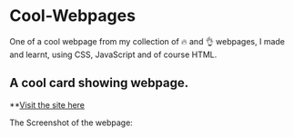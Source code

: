# Cool-Webpages
One of a cool webpage from my collection of 🔥 and 👌 webpages, I made and learnt, using CSS, JavaScript and of course HTML.

## A cool card showing webpage.

**[Visit the site here](https://gracious-hodgkin-7eff6d.netlify.com/)

The Screenshot of the webpage:



